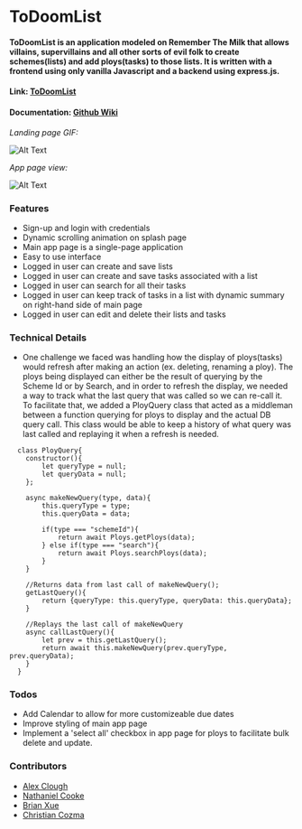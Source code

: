 # ToDoomList

#### ToDoomList is an application modeled on Remember The Milk that allows villains, supervillains and all other sorts of evil folk to create schemes(lists) and add ploys(tasks) to those lists.  It is written with a frontend using only vanilla Javascript and a backend using express.js. #### 

#### Link: [ToDoomList](http://aa-todoomlist.herokuapp.com/)
#### Documentation: [Github Wiki](https://github.com/CodingInRhythm/ToDoomList/wiki)


*Landing page GIF:*

![Alt Text](https://media.giphy.com/media/X1qxc3e1hjOvyOpsyM/giphy.gif)

*App page view:*

![Alt Text](https://media.giphy.com/media/Iv0i7t4Xig1Et0DUtc/giphy.gif)

### Features ###

* Sign-up and login with credentials
* Dynamic scrolling animation on splash page
* Main app page is a single-page application
* Easy to use interface
* Logged in user can create and save lists
* Logged in user can create and save tasks associated with a list
* Logged in user can search for all their tasks
* Logged in user can keep track of tasks in a list with dynamic summary on right-hand side of main page
* Logged in user can edit and delete their lists and tasks


### Technical Details ###
* One challenge we faced was handling how the display of ploys(tasks) would refresh after making an action (ex. deleting, renaming a ploy). The ploys being displayed can either be the result of querying by the Scheme Id or by Search, and in order to refresh the display, we needed a way to track what the last query that was called so we can re-call it. To facilitate that, we added a PloyQuery class that acted as a middleman between a function querying for ploys to display and the actual DB query call. This class would be able to keep a history of what query was last called and replaying it when a refresh is needed.

```
  class PloyQuery{
    constructor(){
        let queryType = null;
        let queryData = null;
    };

    async makeNewQuery(type, data){
        this.queryType = type;
        this.queryData = data;

        if(type === "schemeId"){
            return await Ploys.getPloys(data);
        } else if(type === "search"){
            return await Ploys.searchPloys(data);
        } 
    }

    //Returns data from last call of makeNewQuery();
    getLastQuery(){
        return {queryType: this.queryType, queryData: this.queryData};
    }

    //Replays the last call of makeNewQuery
    async callLastQuery(){
        let prev = this.getLastQuery();
        return await this.makeNewQuery(prev.queryType, prev.queryData);
    }
  }
```
### Todos ###

* Add Calendar to allow for more customizeable due dates
* Improve styling of main app page
* Implement a 'select all' checkbox in app page for ploys to facilitate bulk delete and update. 
### Contributors ###

* [Alex Clough](https://github.com/CodingInRhythm)
* [Nathaniel Cooke](https://github.com/nathanieldcooke)
* [Brian Xue](https://github.com/bxue2)
* [Christian Cozma](https://github.com/Christian-Cozma)
